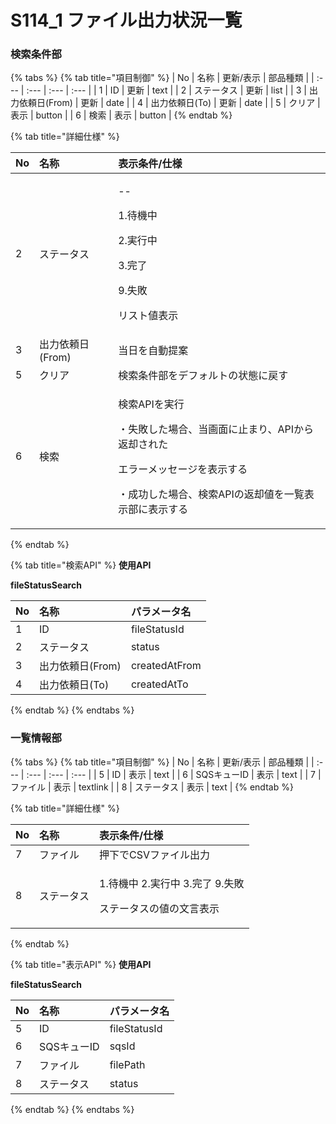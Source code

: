 # S114\_1 ファイル出力状況一覧

### 検索条件部

{% tabs %}
{% tab title="項目制御" %}
| No | 名称 | 更新/表示 | 部品種類 |
| :--- | :--- | :--- | :--- |
| 1 | ID | 更新 | text |
| 2 | ステータス | 更新 | list |
| 3 | 出力依頼日\(From\) | 更新 | date |
| 4 | 出力依頼日\(To\) | 更新 | date |
| 5 | クリア | 表示 | button |
| 6 | 検索 | 表示 | button |
{% endtab %}

{% tab title="詳細仕様" %}
<table>
  <thead>
    <tr>
      <th style="text-align:left">No</th>
      <th style="text-align:left">名称</th>
      <th style="text-align:left">表示条件/仕様</th>
    </tr>
  </thead>
  <tbody>
    <tr>
      <td style="text-align:left">2</td>
      <td style="text-align:left">ステータス</td>
      <td style="text-align:left">
        <p>--</p>
        <p>1.待機中</p>
        <p>2.実行中</p>
        <p>3.完了</p>
        <p>9.失敗</p>
        <p>リスト値表示</p>
      </td>
    </tr>
    <tr>
      <td style="text-align:left">3</td>
      <td style="text-align:left">出力依頼日(From)</td>
      <td style="text-align:left">当日を自動提案</td>
    </tr>
    <tr>
      <td style="text-align:left">5</td>
      <td style="text-align:left">クリア</td>
      <td style="text-align:left">検索条件部をデフォルトの状態に戻す</td>
    </tr>
    <tr>
      <td style="text-align:left">6</td>
      <td style="text-align:left">検索</td>
      <td style="text-align:left">
        <p>検索APIを実行</p>
        <p>・失敗した場合、当画面に止まり、APIから返却された</p>
        <p>エラーメッセージを表示する</p>
        <p>・成功した場合、検索APIの返却値を一覧表示部に表示する</p>
      </td>
    </tr>
  </tbody>
</table>
{% endtab %}

{% tab title="検索API" %}
**使用API**

**fileStatusSearch**

| No | 名称 | パラメータ名 |
| :--- | :--- | :--- |
| 1 | ID | fileStatusId |
| 2 | ステータス | status |
| 3 | 出力依頼日\(From\) | createdAtFrom |
| 4 | 出力依頼日\(To\) | createdAtTo |
{% endtab %}
{% endtabs %}

### 一覧情報部

{% tabs %}
{% tab title="項目制御" %}
| No | 名称 | 更新/表示 | 部品種類 |
| :--- | :--- | :--- | :--- |
| 5 | ID | 表示 | text |
| 6 | SQSキューID | 表示 | text |
| 7 | ファイル | 表示 | textlink |
| 8 | ステータス | 表示 | text |
{% endtab %}

{% tab title="詳細仕様" %}
<table>
  <thead>
    <tr>
      <th style="text-align:left">No</th>
      <th style="text-align:left">名称</th>
      <th style="text-align:left">表示条件/仕様</th>
    </tr>
  </thead>
  <tbody>
    <tr>
      <td style="text-align:left">7</td>
      <td style="text-align:left">ファイル</td>
      <td style="text-align:left">押下でCSVファイル出力</td>
    </tr>
    <tr>
      <td style="text-align:left">8</td>
      <td style="text-align:left">ステータス</td>
      <td style="text-align:left">
        <p>1.待機中 2.実行中 3.完了 9.失敗</p>
        <p>ステータスの値の文言表示</p>
      </td>
    </tr>
  </tbody>
</table>
{% endtab %}

{% tab title="表示API" %}
**使用API**

**fileStatusSearch**

| No | 名称 | パラメータ名 |
| :--- | :--- | :--- |
| 5 | ID | fileStatusId |
| 6 | SQSキューID | sqsId |
| 7 | ファイル | filePath |
| 8 | ステータス | status |
{% endtab %}
{% endtabs %}

